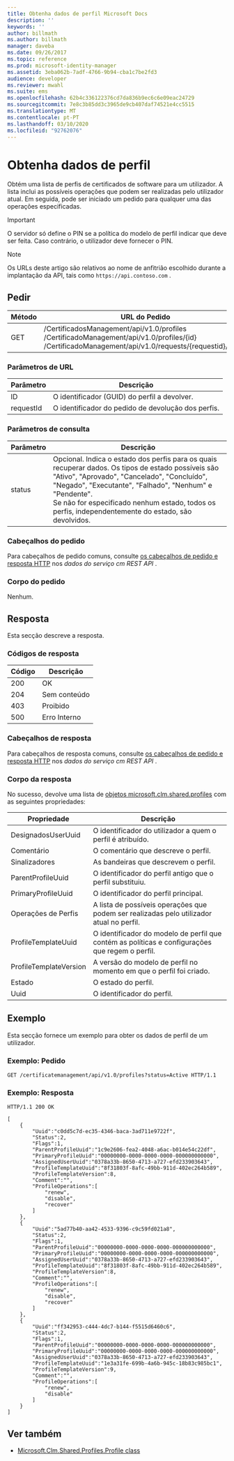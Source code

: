 ```yaml
---
title: Obtenha dados de perfil Microsoft Docs
description: ''
keywords: ''
author: billmath
ms.author: billmath
manager: daveba
ms.date: 09/26/2017
ms.topic: reference
ms.prod: microsoft-identity-manager
ms.assetid: 3eba062b-7adf-4766-9b94-cba1c7be2fd3
audience: developer
ms.reviewer: mwahl
ms.suite: ems
ms.openlocfilehash: 62b4c336122376cd7da836b9ec6c6e09eac24729
ms.sourcegitcommit: 7e8c3b85dd3c3965de9cb407daf74521e4cc5515
ms.translationtype: MT
ms.contentlocale: pt-PT
ms.lasthandoff: 03/10/2020
ms.locfileid: "92762076"
---
```

# <a name="get-profile-data"></a>Obtenha dados de perfil
Obtém uma lista de perfis de certificados de software para um utilizador. A lista inclui as possíveis operações que podem ser realizadas pelo utilizador atual. Em seguida, pode ser iniciado um pedido para qualquer uma das operações especificadas.

>[!IMPORTANT]
>O servidor só define o PIN se a política do modelo de perfil indicar que deve ser feita. Caso contrário, o utilizador deve fornecer o PIN.

>[!NOTE]
>Os URLs deste artigo são relativos ao nome de anfitrião escolhido durante a implantação da API, tais como `https://api.contoso.com` .

## <a name="request"></a>Pedir

Método  |URL do Pedido  
---------|---------
GET     |/CertificadosManagement/api/v1.0/profiles<br/>/CertificadoManagement/api/v1.0/profiles/{id} <br/>/CertificadoManagement/api/v1.0/requests/{requestid}/perfis

### <a name="url-parameters"></a>Parâmetros de URL

Parâmetro | Descrição
---------|------------
ID | O identificador (GUID) do perfil a devolver.
requestId | O identificador do pedido de devolução dos perfis.

### <a name="query-parameters"></a>Parâmetros de consulta

Parâmetro | Descrição
---------|------------
status | Opcional. Indica o estado dos perfis para os quais recuperar dados. Os tipos de estado possíveis são "Ativo", "Aprovado", "Cancelado", "Concluído", "Negado", "Executante", "Falhado", "Nenhum" e "Pendente". <br/>Se não for especificado nenhum estado, todos os perfis, independentemente do estado, são devolvidos.

### <a name="request-headers"></a>Cabeçalhos do pedido
Para cabeçalhos de pedido comuns, consulte [os cabeçalhos de pedido e resposta HTTP](certificate-management-rest-api-service-details.md#http-request-and-response-headers) nos *dados do serviço cm REST API* .

### <a name="request-body"></a>Corpo do pedido
Nenhum.

## <a name="response"></a>Resposta
Esta secção descreve a resposta.

### <a name="response-codes"></a>Códigos de resposta

Código  |Descrição  
---------|---------
200 | OK
204 | Sem conteúdo
403 | Proibido
500 | Erro Interno

### <a name="response-headers"></a>Cabeçalhos de resposta
Para cabeçalhos de resposta comuns, consulte [os cabeçalhos de pedido e resposta HTTP](certificate-management-rest-api-service-details.md#http-request-and-response-headers) nos *dados do serviço cm REST API* .

### <a name="response-body"></a>Corpo da resposta
No sucesso, devolve uma lista de [objetos microsoft.clm.shared.profiles](https://msdn.microsoft.com/library/microsoft.clm.shared.profiles.profile.aspx) com as seguintes propriedades:

Propriedade | Descrição
---------|------------
DesignadosUserUuid | O identificador do utilizador a quem o perfil é atribuído.
Comentário | O comentário que descreve o perfil.
Sinalizadores | As bandeiras que descrevem o perfil.
ParentProfileUuid | O identificador do perfil antigo que o perfil substituiu.
PrimaryProfileUuid | O identificador do perfil principal.
Operações de Perfis | A lista de possíveis operações que podem ser realizadas pelo utilizador atual no perfil.
ProfileTemplateUuid | O identificador do modelo de perfil que contém as políticas e configurações que regem o perfil.
ProfileTemplateVersion | A versão do modelo de perfil no momento em que o perfil foi criado.
Estado | O estado do perfil.
Uuid | O identificador do perfil.


## <a name="example"></a>Exemplo
Esta secção fornece um exemplo para obter os dados de perfil de um utilizador.

### <a name="example-request"></a>Exemplo: Pedido

```
GET /certificatemanagement/api/v1.0/profiles?status=Active HTTP/1.1
```

### <a name="example-response"></a>Exemplo: Resposta

```
HTTP/1.1 200 OK

[
    {
        "Uuid":"c0dd5c7d-ec35-4346-baca-3ad711e9722f",
        "Status":2,
        "Flags":1,
        "ParentProfileUuid":"1c9e2606-fea2-4048-a6ac-b014e54c22df",
        "PrimaryProfileUuid":"00000000-0000-0000-0000-000000000000",
        "AssignedUserUuid":"0378a33b-8650-4713-a727-efd233903643",
        "ProfileTemplateUuid":"8f31803f-8afc-49bb-911d-402ec264b589",
        "ProfileTemplateVersion":8,
        "Comment":"",
        "ProfileOperations":[
            "renew",
            "disable",
            "recover"
        ]
    },
    {
        "Uuid":"5ad77b40-aa42-4533-9396-c9c59fd021a8",
        "Status":2,
        "Flags":1,
        "ParentProfileUuid":"00000000-0000-0000-0000-000000000000",
        "PrimaryProfileUuid":"00000000-0000-0000-0000-000000000000",
        "AssignedUserUuid":"0378a33b-8650-4713-a727-efd233903643",
        "ProfileTemplateUuid":"8f31803f-8afc-49bb-911d-402ec264b589",
        "ProfileTemplateVersion":8,
        "Comment":"",
        "ProfileOperations":[
            "renew",
            "disable",
            "recover"
        ]
    },
    {
        "Uuid":"ff342953-c444-4dc7-b144-f5515d6460c6",
        "Status":2,
        "Flags":1,
        "ParentProfileUuid":"00000000-0000-0000-0000-000000000000",
        "PrimaryProfileUuid":"00000000-0000-0000-0000-000000000000",
        "AssignedUserUuid":"0378a33b-8650-4713-a727-efd233903643",
        "ProfileTemplateUuid":"1e3a31fe-699b-4a6b-945c-18b83c985bc1",
        "ProfileTemplateVersion":9,
        "Comment":"",
        "ProfileOperations":[
            "renew",
            "disable"
        ]
    }
]
```

## <a name="see-also"></a>Ver também

- [Microsoft.Clm.Shared.Profiles.Profile class](https://msdn.microsoft.com/library/microsoft.clm.shared.profiles.profile.aspx)
